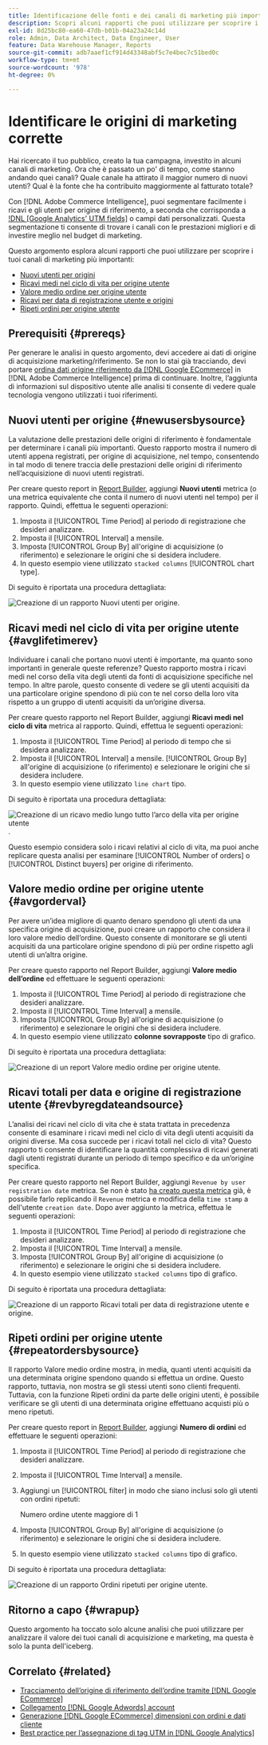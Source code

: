 ```yaml
---
title: Identificazione delle fonti e dei canali di marketing più importanti
description: Scopri alcuni rapporti che puoi utilizzare per scoprire i canali di marketing più importanti.
exl-id: 8d25bc80-ea60-47db-b01b-04a23a24c14d
role: Admin, Data Architect, Data Engineer, User
feature: Data Warehouse Manager, Reports
source-git-commit: adb7aaef1cf914d43348abf5c7e4bec7c51bed0c
workflow-type: tm+mt
source-wordcount: '978'
ht-degree: 0%

---
```


# Identificare le origini di marketing corrette

Hai ricercato il tuo pubblico, creato la tua campagna, investito in alcuni canali di marketing. Ora che è passato un po&#39; di tempo, come stanno andando quei canali? Quale canale ha attirato il maggior numero di nuovi utenti? Qual è la fonte che ha contribuito maggiormente al fatturato totale?

Con [!DNL Adobe Commerce Intelligence], puoi segmentare facilmente i ricavi e gli utenti per origine di riferimento, a seconda che corrisponda a [!DNL [Google Analytics' UTM fields]](https://support.google.com/analytics/answer/1191184?hl=en) o campi dati personalizzati. Questa segmentazione ti consente di trovare i canali con le prestazioni migliori e di investire meglio nel budget di marketing.

Questo argomento esplora alcuni rapporti che puoi utilizzare per scoprire i tuoi canali di marketing più importanti:

* [Nuovi utenti per origini](#newusersbysource)
* [Ricavi medi nel ciclo di vita per origine utente](#avglifetimerev)
* [Valore medio ordine per origine utente](#avgorderval)
* [Ricavi per data di registrazione utente e origini](#revbyregdateandsource)
* [Ripeti ordini per origine utente](#repeatordersbysource)

## Prerequisiti {#prereqs}

Per generare le analisi in questo argomento, devi accedere ai dati di origine di acquisizione marketing/riferimento. Se non lo stai già tracciando, devi portare [ordina dati origine riferimento da [!DNL Google ECommerce]](../importing-data/integrations/google-ecommerce.md) in [!DNL Adobe Commerce Intelligence] prima di continuare. Inoltre, l’aggiunta di informazioni sul dispositivo utente alle analisi ti consente di vedere quale tecnologia vengono utilizzati i tuoi riferimenti.

## Nuovi utenti per origine {#newusersbysource}

La valutazione delle prestazioni delle origini di riferimento è fondamentale per determinare i canali più importanti. Questo rapporto mostra il numero di utenti appena registrati, per origine di acquisizione, nel tempo, consentendo in tal modo di tenere traccia delle prestazioni delle origini di riferimento nell’acquisizione di nuovi utenti registrati.

Per creare questo report in [Report Builder](../../tutorials/using-visual-report-builder.md), aggiungi **Nuovi utenti** metrica (o una metrica equivalente che conta il numero di nuovi utenti nel tempo) per il rapporto. Quindi, effettua le seguenti operazioni:

1. Imposta il [!UICONTROL Time Period] al periodo di registrazione che desideri analizzare.
1. Imposta il [!UICONTROL Interval] a mensile.
1. Imposta [!UICONTROL Group By] all&#39;origine di acquisizione (o riferimento) e selezionare le origini che si desidera includere.
1. In questo esempio viene utilizzato `stacked columns` [!UICONTROL chart type].

Di seguito è riportata una procedura dettagliata:

![Creazione di un rapporto Nuovi utenti per origine.](../../assets/New_Users_by_source.gif)

## Ricavi medi nel ciclo di vita per origine utente {#avglifetimerev}

Individuare i canali che portano nuovi utenti è importante, ma quanto sono importanti in generale queste referenze? Questo rapporto mostra i ricavi medi nel corso della vita degli utenti da fonti di acquisizione specifiche nel tempo. In altre parole, questo consente di vedere se gli utenti acquisiti da una particolare origine spendono di più con te nel corso della loro vita rispetto a un gruppo di utenti acquisiti da un’origine diversa.

Per creare questo rapporto nel Report Builder, aggiungi **Ricavi medi nel ciclo di vita** metrica al rapporto. Quindi, effettua le seguenti operazioni:

1. Imposta il [!UICONTROL Time Period] al periodo di tempo che si desidera analizzare.
1. Imposta il [!UICONTROL Interval] a mensile.
   [!UICONTROL Group By] all&#39;origine di acquisizione (o riferimento) e selezionare le origini che si desidera includere.
1. In questo esempio viene utilizzato `line chart` tipo.

Di seguito è riportata una procedura dettagliata:

![Creazione di un ricavo medio lungo tutto l’arco della vita per origine utente](../../assets/Lifetime_revenue_by_user_source.gif).

Questo esempio considera solo i ricavi relativi al ciclo di vita, ma puoi anche replicare questa analisi per esaminare [!UICONTROL Number of orders] o [!UICONTROL Distinct buyers] per origine di riferimento.

## Valore medio ordine per origine utente {#avgorderval}

Per avere un’idea migliore di quanto denaro spendono gli utenti da una specifica origine di acquisizione, puoi creare un rapporto che considera il loro valore medio dell’ordine. Questo consente di monitorare se gli utenti acquisiti da una particolare origine spendono di più per ordine rispetto agli utenti di un’altra origine.

Per creare questo rapporto nel Report Builder, aggiungi **Valore medio dell’ordine** ed effettuare le seguenti operazioni:

1. Imposta il [!UICONTROL Time Period] al periodo di registrazione che desideri analizzare.
1. Imposta il [!UICONTROL Time Interval] a mensile.
1. Imposta [!UICONTROL Group By] all&#39;origine di acquisizione (o riferimento) e selezionare le origini che si desidera includere.
1. In questo esempio viene utilizzato **colonne sovrapposte** tipo di grafico.

Di seguito è riportata una procedura dettagliata:

![Creazione di un report Valore medio ordine per origine utente.](../../assets/Average_order_value_by_source.gif)

## Ricavi totali per data e origine di registrazione utente {#revbyregdateandsource}

L’analisi dei ricavi nel ciclo di vita che è stata trattata in precedenza consente di esaminare i ricavi medi nel ciclo di vita degli utenti acquisiti da origini diverse. Ma cosa succede per i ricavi totali nel ciclo di vita? Questo rapporto ti consente di identificare la quantità complessiva di ricavi generati dagli utenti registrati durante un periodo di tempo specifico e da un’origine specifica.

Per creare questo rapporto nel Report Builder, aggiungi `Revenue by user registration date` metrica. Se non è stato [ha creato questa metrica](../../data-user/reports/ess-manage-data-metrics.md) già, è possibile farlo replicando il `Revenue` metrica e modifica della `time stamp` a dell&#39;utente `creation date`. Dopo aver aggiunto la metrica, effettua le seguenti operazioni:

1. Imposta il [!UICONTROL Time Period] al periodo di registrazione che desideri analizzare.
1. Imposta il [!UICONTROL Time Interval] a mensile.
1. Imposta [!UICONTROL Group By] all&#39;origine di acquisizione (o riferimento) e selezionare le origini che si desidera includere.
1. In questo esempio viene utilizzato `stacked columns` tipo di grafico.

Di seguito è riportata una procedura dettagliata:

![Creazione di un rapporto Ricavi totali per data di registrazione utente e origine.](../../assets/Revenue_by_user_registration_date_and_source.gif)

## Ripeti ordini per origine utente {#repeatordersbysource}

Il rapporto Valore medio ordine mostra, in media, quanti utenti acquisiti da una determinata origine spendono quando si effettua un ordine. Questo rapporto, tuttavia, non mostra se gli stessi utenti sono clienti frequenti. Tuttavia, con la funzione Ripeti ordini da parte delle origini utenti, è possibile verificare se gli utenti di una determinata origine effettuano acquisti più o meno ripetuti.

Per creare questo report in [Report Builder](../../tutorials/using-visual-report-builder.md), aggiungi **Numero di ordini** ed effettuare le seguenti operazioni:

1. Imposta il [!UICONTROL Time Period] al periodo di registrazione che desideri analizzare.
1. Imposta il [!UICONTROL Time Interval] a mensile.
1. Aggiungi un [!UICONTROL filter] in modo che siano inclusi solo gli utenti con ordini ripetuti:

   Numero ordine utente maggiore di 1

1. Imposta [!UICONTROL Group By] all&#39;origine di acquisizione (o riferimento) e selezionare le origini che si desidera includere.
1. In questo esempio viene utilizzato `stacked columns` tipo di grafico.

Di seguito è riportata una procedura dettagliata:

![Creazione di un rapporto Ordini ripetuti per origine utente.](../../assets/Repeat_orders_by_user_source.gif)


## Ritorno a capo {#wrapup}

Questo argomento ha toccato solo alcune analisi che puoi utilizzare per analizzare il valore dei tuoi canali di acquisizione e marketing, ma questa è solo la punta dell&#39;iceberg.

## Correlato {#related}

* [Tracciamento dell’origine di riferimento dell’ordine tramite [!DNL Google ECommerce]](../importing-data/integrations/google-ecommerce.md)
* [Collegamento [!DNL Google Adwords] account](../importing-data/integrations/google-adwords.md)
* [Generazione [!DNL Google ECommerce] dimensioni con ordini e dati cliente](../data-warehouse-mgr/bldg-google-ecomm-dim.md)
* [Best practice per l’assegnazione di tag UTM in [!DNL Google Analytics]](../../best-practices/utm-tagging-google.md)
